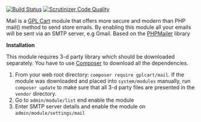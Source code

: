 [![Build Status](https://scrutinizer-ci.com/g/gplcart/mail/badges/build.png?b=master)](https://scrutinizer-ci.com/g/gplcart/mail/build-status/master)
[![Scrutinizer Code Quality](https://scrutinizer-ci.com/g/gplcart/mail/badges/quality-score.png?b=master)](https://scrutinizer-ci.com/g/gplcart/mail/?branch=master)

Mail is a [GPL Cart](https://github.com/gplcart/gplcart) module that offers more secure and modern than PHP mail() method to send store emails. By enabling this module all your emails will be sent via an SMTP server, e.g Gmail. Based on the [PHPMailer](https://github.com/PHPMailer/PHPMailer) library

**Installation**

This module requires 3-d party library which should be downloaded separately. You have to use [Composer](https://getcomposer.org) to download all the dependencies.

1. From your web root directory: `composer require gplcart/mail`. If the module was downloaded and placed into `system/modules` manually, run `composer update` to make sure that all 3-d party files are presented in the `vendor` directory.
2. Go to `admin/module/list` end enable the module
3. Enter SMTP server details and enable the module on `admin/module/settings/mail`